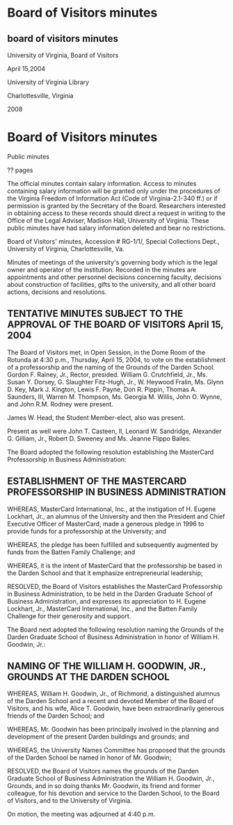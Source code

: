 Board of Visitors minutes
=========================

board of visitors minutes
-------------------------

University of Virginia, Board of Visitors

April 15,2004

University of Virginia Library

Charlottesville, Virginia

2008

Board of Visitors minutes
=========================

Public minutes

?? pages

The official minutes contain salary information. Access to minutes containing salary information will be granted only under the procedures of the Virginia Freedom of Information Act (Code of Virginia-2.1-340 ff.) or if permission is granted by the Secretary of the Board. Researchers interested in obtaining access to these records should direct a request in writing to the Office of the Legal Adviser, Madison Hall, University of Virginia. These public minutes have had salary information deleted and bear no restrictions.

Board of Visitors' minutes, Accession # RG-1/1/, Special Collections Dept., University of Virginia, Charlottesville, Va.

Minutes of meetings of the university's governing body which is the legal owner and operator of the institution. Recorded in the minutes are appointments and other personnel decisions concerning faculty, decisions about construction of facilities, gifts to the university, and all other board actions, decisions and resolutions.

TENTATIVE MINUTES SUBJECT TO THE APPROVAL OF THE BOARD OF VISITORS April 15, 2004
---------------------------------------------------------------------------------

The Board of Visitors met, in Open Session, in the Dome Room of the Rotunda at 4:30 p.m., Thursday, April 15, 2004, to vote on the establishment of a professorship and the naming of the Grounds of the Darden School. Gordon F. Rainey, Jr., Rector, presided. William G. Crutchfield, Jr., Ms. Susan Y. Dorsey, G. Slaughter Fitz-Hugh, Jr., W. Heywood Fralin, Ms. Glynn D. Key, Mark J. Kington, Lewis F. Payne, Don R. Pippin, Thomas A. Saunders, III, Warren M. Thompson, Ms. Georgia M. Willis, John O. Wynne, and John R.M. Rodney were present.

James W. Head, the Student Member-elect, also was present.

Present as well were John T. Casteen, II, Leonard W. Sandridge, Alexander G. Gilliam, Jr., Robert D. Sweeney and Ms. Jeanne Flippo Bailes.

The Board adopted the following resolution establishing the MasterCard Professorship in Business Administration:

ESTABLISHMENT OF THE MASTERCARD PROFESSORSHIP IN BUSINESS ADMINISTRATION
------------------------------------------------------------------------

WHEREAS, MasterCard International, Inc., at the instigation of H. Eugene Lockhart, Jr., an alumnus of the University and then the President and Chief Executive Officer of MasterCard, made a generous pledge in 1996 to provide funds for a professorship at the University; and

WHEREAS, the pledge has been fulfilled and subsequently augmented by funds from the Batten Family Challenge; and

WHEREAS, it is the intent of MasterCard that the professorship be based in the Darden School and that it emphasize entrepreneurial leadership;

RESOLVED, the Board of Visitors establishes the MasterCard Professorship in Business Administration, to be held in the Darden Graduate School of Business Administration, and expresses its appreciation to H. Eugene Lockhart, Jr., MasterCard International, Inc., and the Batten Family Challenge for their generosity and support.

The Board next adopted the following resolution naming the Grounds of the Darden Graduate School of Business Administration in honor of William H. Goodwin, Jr.:

NAMING OF THE WILLIAM H. GOODWIN, JR., GROUNDS AT THE DARDEN SCHOOL
-------------------------------------------------------------------

WHEREAS, William H. Goodwin, Jr., of Richmond, a distinguished alumnus of the Darden School and a recent and devoted Member of the Board of Visitors, and his wife, Alice T. Goodwin, have been extraordinarily generous friends of the Darden School; and

WHEREAS, Mr. Goodwin has been principally involved in the planning and development of the present Darden buildings and grounds; and

WHEREAS, the University Names Committee has proposed that the grounds of the Darden School be named in honor of Mr. Goodwin;

RESOLVED, the Board of Visitors names the grounds of the Darden Graduate School of Business Administration the William H. Goodwin, Jr., Grounds, and in so doing thanks Mr. Goodwin, its friend and former colleague, for his devotion and service to the Darden School, to the Board of Visitors, and to the University of Virginia.

On motion, the meeting was adjourned at 4:40 p.m.